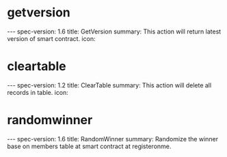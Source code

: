 <h1 class="contract">getversion</h1>
---
spec-version: 1.6
title: GetVersion
summary: This action will return latest version of smart contract.
icon:

<h1 class="contract">cleartable</h1>
---
spec-version: 1.2
title: ClearTable
summary: This action will delete all records in table.
icon:

<h1 class="contract">randomwinner</h1>
---
spec-version: 1.6
title: RandomWinner
summary: Randomize the winner base on members table at smart contract at registeronme.
